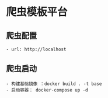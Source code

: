 # 爬虫模板平台

## 爬虫配置
    - url: http://localhost
## 爬虫启动
    - 构建基础镜像 ：docker build . -t base
    - 启动容器： docker-compose up -d
## 

